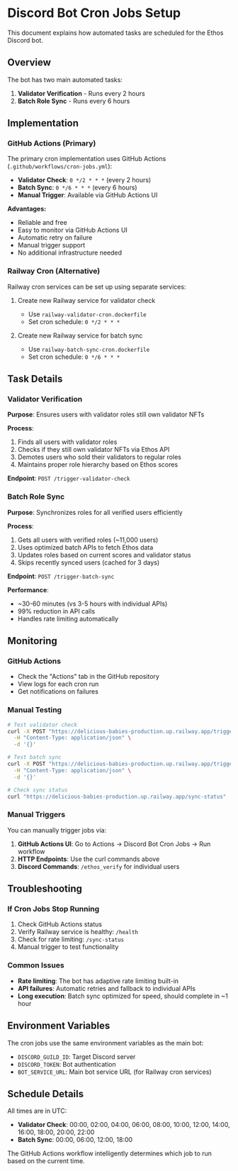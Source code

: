 # Discord Bot Cron Jobs Setup

This document explains how automated tasks are scheduled for the Ethos Discord bot.

## Overview

The bot has two main automated tasks:

1. **Validator Verification** - Runs every 2 hours
2. **Batch Role Sync** - Runs every 6 hours

## Implementation

### GitHub Actions (Primary)

The primary cron implementation uses GitHub Actions (`.github/workflows/cron-jobs.yml`):

- **Validator Check**: `0 */2 * * *` (every 2 hours)
- **Batch Sync**: `0 */6 * * *` (every 6 hours)
- **Manual Trigger**: Available via GitHub Actions UI

**Advantages:**
- Reliable and free
- Easy to monitor via GitHub Actions UI
- Automatic retry on failure
- Manual trigger support
- No additional infrastructure needed

### Railway Cron (Alternative)

Railway cron services can be set up using separate services:

1. Create new Railway service for validator check
   - Use `railway-validator-cron.dockerfile`
   - Set cron schedule: `0 */2 * * *`

2. Create new Railway service for batch sync
   - Use `railway-batch-sync-cron.dockerfile` 
   - Set cron schedule: `0 */6 * * *`

## Task Details

### Validator Verification

**Purpose**: Ensures users with validator roles still own validator NFTs

**Process**:
1. Finds all users with validator roles
2. Checks if they still own validator NFTs via Ethos API
3. Demotes users who sold their validators to regular roles
4. Maintains proper role hierarchy based on Ethos scores

**Endpoint**: `POST /trigger-validator-check`

### Batch Role Sync

**Purpose**: Synchronizes roles for all verified users efficiently

**Process**:
1. Gets all users with verified roles (~11,000 users)
2. Uses optimized batch APIs to fetch Ethos data
3. Updates roles based on current scores and validator status
4. Skips recently synced users (cached for 3 days)

**Endpoint**: `POST /trigger-batch-sync`

**Performance**: 
- ~30-60 minutes (vs 3-5 hours with individual APIs)
- 99% reduction in API calls
- Handles rate limiting automatically

## Monitoring

### GitHub Actions
- Check the "Actions" tab in the GitHub repository
- View logs for each cron run
- Get notifications on failures

### Manual Testing
```bash
# Test validator check
curl -X POST "https://delicious-babies-production.up.railway.app/trigger-validator-check" \
  -H "Content-Type: application/json" \
  -d '{}'

# Test batch sync  
curl -X POST "https://delicious-babies-production.up.railway.app/trigger-batch-sync" \
  -H "Content-Type: application/json" \
  -d '{}'

# Check sync status
curl "https://delicious-babies-production.up.railway.app/sync-status"
```

### Manual Triggers

You can manually trigger jobs via:

1. **GitHub Actions UI**: Go to Actions → Discord Bot Cron Jobs → Run workflow
2. **HTTP Endpoints**: Use the curl commands above
3. **Discord Commands**: `/ethos_verify` for individual users

## Troubleshooting

### If Cron Jobs Stop Running

1. Check GitHub Actions status
2. Verify Railway service is healthy: `/health`
3. Check for rate limiting: `/sync-status`
4. Manual trigger to test functionality

### Common Issues

- **Rate limiting**: The bot has adaptive rate limiting built-in
- **API failures**: Automatic retries and fallback to individual APIs
- **Long execution**: Batch sync optimized for speed, should complete in ~1 hour

## Environment Variables

The cron jobs use the same environment variables as the main bot:

- `DISCORD_GUILD_ID`: Target Discord server
- `DISCORD_TOKEN`: Bot authentication
- `BOT_SERVICE_URL`: Main bot service URL (for Railway cron services)

## Schedule Details

All times are in UTC:

- **Validator Check**: 00:00, 02:00, 04:00, 06:00, 08:00, 10:00, 12:00, 14:00, 16:00, 18:00, 20:00, 22:00
- **Batch Sync**: 00:00, 06:00, 12:00, 18:00

The GitHub Actions workflow intelligently determines which job to run based on the current time. 